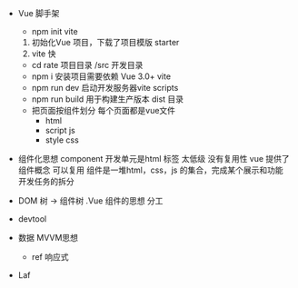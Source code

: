 - Vue 脚手架
  - npm init vite 
  1. 初始化Vue 项目，下载了项目模版 starter
  2. vite 快
  - cd rate 项目目录
        /src 开发目录
  - npm i 安装项目需要依赖
        Vue 3.0+
        vite
  - npm run dev 启动开发服务器vite
        scripts
  - npm run build 用于构建生产版本
        dist 目录
  - 把页面按组件划分
      每个页面都是vue文件
      - html 
      - script  js
      - style   css

- 组件化思想
      component
      开发单元是html 标签 太低级 没有复用性
      vue 提供了组件概念 可以复用
      组件是一堆html，css，js 的集合，完成某个展示和功能
      开发任务的拆分

- DOM 树 -> 组件树
      .Vue 组件的思想 分工
- devtool
- 数据 MVVM思想
    - ref 响应式
- Laf